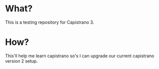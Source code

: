 # What?

This is a testing repository for Capistrano 3.

# How?

This'll help me learn capistrano so's I can upgrade our current capistrano version 2 setup.
